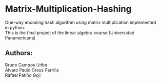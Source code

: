 # Matrix-Multiplication-Hashing
One-way encoding hash algorithm using matrix multiplication implemented in python.  
This is the final project of the linear algebra course (Universidad Panamericana)


## Authors:
Bruno Campos Uribe  
Álvaro Paulo Creus Parrilla  
Rafael Patiño Goji    
